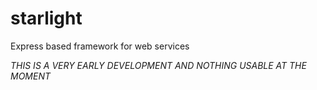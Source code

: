 # starlight
Express based framework for web services

*THIS IS A VERY EARLY DEVELOPMENT AND NOTHING USABLE AT THE MOMENT*
